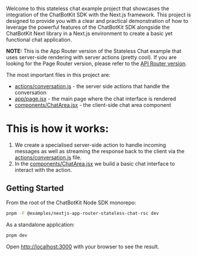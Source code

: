 Welcome to this stateless chat example project that showcases the integration of the ChatBotKit SDK with the Next.js framework. This project is designed to provide you with a clear and practical demonstration of how to leverage the powerful features of the ChatBotKit SDK alongside the ChatBotKit Next library in a Next.js environment to create a basic yet functional chat application.

**NOTE:** This is the App Router version of the Stateless Chat example that uses server-side rendering with server actions (pretty cool). If you are looking for the Page Router version, please refer to the [API Router version](../../stateless-chat/README.md).

The most important files in this project are:

- [actions/conversation.js](actions/conversation.js) - the server side actions that handle the conversation
- [app/page.jsx](app/page.jsx) - the main page where the chat interface is rendered
- [components/ChatArea.jsx](components/ChatArea.jsx) - the client-side chat area component

# This is how it works:

1. We create a specialised server-side action to handle incoming messages as well as streaming the response back to the client via the [actions/conversation.js](actions/conversation.js) file.
2. In the [components/ChatArea.jsx](components/ChatArea.jsx) we build a basic chat interface to interact with the action.

## Getting Started

From the root of the ChatBotKit Node SDK monorepo:

```bash
pnpm -F @examples/nextjs-app-router-stateless-chat-rsc dev
```

As a standalone application:

```bash
pnpm dev
```

Open [http://localhost:3000](http://localhost:3000) with your browser to see the result.
